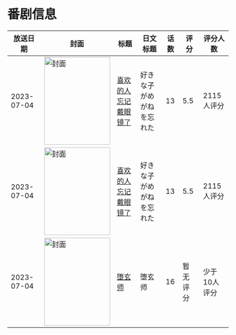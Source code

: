# 番剧信息

|放送日期|封面|标题|日文标题|话数|评分|评分人数|
|---|---|---|---|---|---|---|
|2023-07-04|<img src="https://lain.bgm.tv/pic/cover/c/65/04/415182_yQYFE.jpg" alt="封面" style="width:150px;height:200px;object-fit:cover;">|[喜欢的人忘记戴眼镜了](https://bangumi.tv/subject/415182)|好きな子がめがねを忘れた|13|5.5|2115人评分|
|2023-07-04|<img src="https://lain.bgm.tv/pic/cover/c/65/04/415182_yQYFE.jpg" alt="封面" style="width:150px;height:200px;object-fit:cover;">|[喜欢的人忘记戴眼镜了](https://bangumi.tv/subject/415182)|好きな子がめがねを忘れた|13|5.5|2115人评分|
|2023-07-04|<img src="https://lain.bgm.tv/pic/cover/c/a1/d8/345829_eaoao.jpg" alt="封面" style="width:150px;height:200px;object-fit:cover;">|[堕玄师](https://bangumi.tv/subject/345829)|堕玄师|16|暂无评分|少于10人评分|
